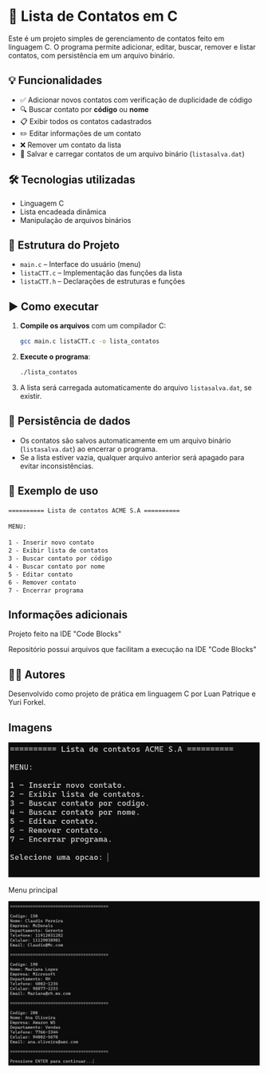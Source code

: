 # 📇 Lista de Contatos em C

Este é um projeto simples de gerenciamento de contatos feito em linguagem C. O programa permite adicionar, editar, buscar, remover e listar contatos, com persistência em um arquivo binário.

## 💡 Funcionalidades

- ✅ Adicionar novos contatos com verificação de duplicidade de código
- 🔍 Buscar contato por **código** ou **nome**
- 📋 Exibir todos os contatos cadastrados
- ✏️ Editar informações de um contato
- ❌ Remover um contato da lista
- 💾 Salvar e carregar contatos de um arquivo binário (`listasalva.dat`)

## 🛠️ Tecnologias utilizadas

- Linguagem C
- Lista encadeada dinâmica
- Manipulação de arquivos binários

## 📂 Estrutura do Projeto

- `main.c` – Interface do usuário (menu)
- `listaCTT.c` – Implementação das funções da lista
- `listaCTT.h` – Declarações de estruturas e funções

## ▶️ Como executar

1. **Compile os arquivos** com um compilador C:
   ```bash
   gcc main.c listaCTT.c -o lista_contatos
   ```

2. **Execute o programa**:
   ```bash
   ./lista_contatos
   ```

3. A lista será carregada automaticamente do arquivo `listasalva.dat`, se existir.

## 💾 Persistência de dados

- Os contatos são salvos automaticamente em um arquivo binário (`listasalva.dat`) ao encerrar o programa.
- Se a lista estiver vazia, qualquer arquivo anterior será apagado para evitar inconsistências.

## 🧪 Exemplo de uso

```
========== Lista de contatos ACME S.A ==========

MENU:

1 - Inserir novo contato
2 - Exibir lista de contatos
3 - Buscar contato por código
4 - Buscar contato por nome
5 - Editar contato
6 - Remover contato
7 - Encerrar programa
```

## Informações adicionais

Projeto feito na IDE "Code Blocks"

Repositório possui arquivos que facilitam a execução
na IDE "Code Blocks"

## 👨‍💻 Autores

Desenvolvido como projeto de prática em linguagem C por Luan Patrique e Yuri Forkel.

## Imagens

![Menu principal](/menuLista.png)

Menu principal

![Exemplo de visualização de lista](/viewLista.png)
